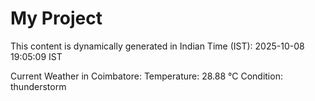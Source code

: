 # My Project

This content is dynamically generated in Indian Time (IST): 2025-10-08 19:05:09 IST


Current Weather in Coimbatore:
Temperature: 28.88 °C
Condition: thunderstorm

